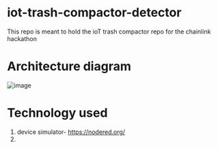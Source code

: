 # iot-trash-compactor-detector
This repo is meant to hold the ioT trash compactor repo for the chainlink hackathon


# Architecture diagram

![image](https://user-images.githubusercontent.com/24983889/197676301-b75601ee-2199-4f5a-9dc9-849e33204f25.png)


# Technology used

1. device simulator- https://nodered.org/
2. 
